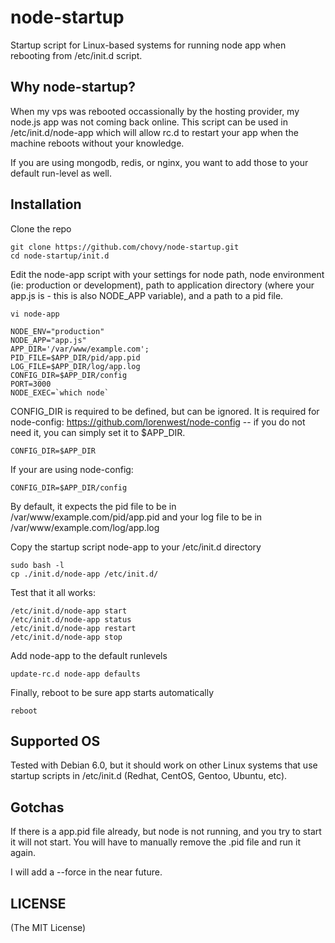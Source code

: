 node-startup
============

Startup script for Linux-based systems for running node app when rebooting from /etc/init.d script.

Why node-startup?
----

When my vps was rebooted occassionally by the hosting provider, my node.js app was not coming back online. This script can be used in /etc/init.d/node-app which will allow rc.d to restart your app when the machine reboots without your knowledge.

If you are using mongodb, redis, or nginx, you want to add those to your default run-level as well.

Installation
----

Clone the repo

	git clone https://github.com/chovy/node-startup.git
	cd node-startup/init.d

Edit the node-app script with your settings for node path, node environment (ie: production or development), path to application directory (where your app.js is - this is also NODE_APP variable), and a path to a pid file.

	vi node-app

	NODE_ENV="production"
	NODE_APP="app.js"
	APP_DIR='/var/www/example.com';
	PID_FILE=$APP_DIR/pid/app.pid
	LOG_FILE=$APP_DIR/log/app.log
	CONFIG_DIR=$APP_DIR/config
	PORT=3000
	NODE_EXEC=`which node`


CONFIG_DIR is required to be defined, but can be ignored. It is required for node-config: https://github.com/lorenwest/node-config -- if you do not need it, you can simply set it to $APP_DIR.

	CONFIG_DIR=$APP_DIR

If your are using node-config:

	CONFIG_DIR=$APP_DIR/config

By default, it expects the pid file to be in /var/www/example.com/pid/app.pid and your log file to be in /var/www/example.com/log/app.log
	
Copy the startup script node-app to your /etc/init.d directory

	sudo bash -l
	cp ./init.d/node-app /etc/init.d/


Test that it all works:

	/etc/init.d/node-app start
	/etc/init.d/node-app status
	/etc/init.d/node-app restart
	/etc/init.d/node-app stop

Add node-app to the default runlevels

	update-rc.d node-app defaults

Finally, reboot to be sure app starts automatically

	reboot

Supported OS
----

Tested with Debian 6.0, but it should work on other Linux systems that use startup scripts in /etc/init.d (Redhat, CentOS, Gentoo, Ubuntu, etc).

Gotchas
----

If there is a app.pid file already, but node is not running, and you try to start it will not start. You will have to manually remove the .pid file and run it again.

I will add a --force in the near future.

LICENSE
----

(The MIT License)

